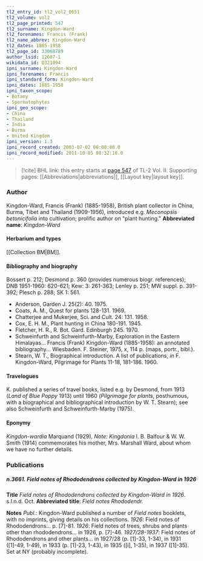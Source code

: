 ```yaml
---
tl2_entry_id: tl2_vol2_0651
tl2_volume: vol2
tl2_page_printed: 547
tl2_surname: Kingdon-Ward
tl2_forenames: Francis (Frank)
tl2_name_abbrev: Kingdon-Ward
tl2_dates: 1885-1958
tl2_page_id: 33068789
author_lsid: 12607-1
wikidata_id: Q321094
ipni_surname: Kingdon-Ward
ipni_forenames: Francis
ipni_standard_form: Kingdon-Ward
ipni_dates: 1885-1958
ipni_taxon_scope: 
- Botany
- Spermatophytes
ipni_geo_scope: 
- China
- Thailand
- India
- Burma
- United Kingdom
ipni_version: 1.3
ipni_record_created: 2003-07-02 00:00:00.0
ipni_record_modified: 2011-10-05 08:32:18.0
---
```



> [!cite] BHL link: this entry starts at [page 547](https://www.biodiversitylibrary.org/page/33068789) of TL-2 Vol. II.
> Supporting pages: [[Abbreviations|abbreviations]], [[Layout key|layout key]].

### Author

Kingdon-Ward, Francis (Frank) (1885-1958), British plant collector in China, Burma, Tibet and Thailand (1909-1956), introduced e.g. *Meconopsis betonicifolia* into cultivation; prolific author on "plant hunting." 
**Abbreviated name**: *Kingdon-Ward*

#### Herbarium and types

[[Collection BM|BM]].

#### Bibliography and biography

Bossert p. 212; Desmond p. 360 (provides numerous biogr. references); DNB 1951-1960: 620-621; Kew: 3: 261-363; Lenley p. 251; MW suppl. p. 391-392; Plesch p. 288; SK 1: 561.
- Anderson, Garden J. 25(2): 40. 1975.
- Coats, A. M., Quest for plants 128-131. 1969.
- Chatterjee and Mukerjee, Sci. and Cult. 24: 131. 1958.
- Cox, E. H. M., Plant hunting in China 180-191. 1945.
- Fletcher, H. R., R. Bot. Gard. Edinburgh 245. 1970.
- Schweinfurth and Schweinfurth-Marby, Exploration in the Eastern Himalayas... Francis (Frank) Kingdon-Ward (1885-1958): an annotated bibliography... Wiesbaden. F. Steiner, 1975, x, 114 p. (maps, portr., bibl.).
- Stearn, W. T., Biographical introduction. A list of publications, *in* F. Kingdon-Ward, Pilgrimage for Plants 11-18, 181-186. 1960.

#### Travelogues

K. published a series of travel books, listed e.g. by Desmond, from 1913 (*Land of Blue Poppy* 1913) until 1960 (*Pilgrimage for plants*, posthumous, with a biographical and bibliographical introduction by W. T. Stearn); see also Schweinfurth and Schweinfurth-Marby (1975).

#### Eponymy

*Kingdon-wardia* Marquand (1929). *Note: Kingdonia* I. B. Balfour & W. W. Smith (1914) commemorates his mother, Mrs. Marshall Ward, about whom we have no further details.

### Publications

##### n.3661. Field notes of Rhododendrons collected by Kingdon-Ward in 1926

**Title**
*Field notes of Rhododendrons collected by Kingdon-Ward in 1926*. s.l.n.d. Oct.
**Abbreviated title**: *Field notes Rhododendr.*

**Notes**
*Publ*.: Kingdon-Ward published a number of *Field notes* booklets, with no imprints, giving details on his collections.
*1926*: Field notes of Rhododendrons... p. \[7\]-81.
*1926*: Field notes of trees, shrubs and plants other than rhododendrons... in 1926, p. \[7\]-46.
*1927/28-1937*: Field notes of Rhododendrons and other plants... in 1927/28 (p. \[1\]-33, 1-34), in 1931 (\[1\]-49, 1-49), in 1933 (p. \[1\]-23, 1-43), in 1935 (\[i\], 1-35), in 1937 (\[1\]-35). Set at NY (probably incomplete).

